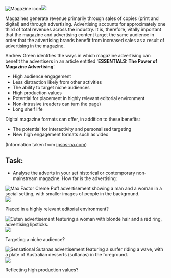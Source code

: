 ![Magazine icon]()![](_page_0_Picture_0.jpeg)

Magazines generate revenue primarily through sales of copies (print and digital) and through advertising. Advertising accounts for approximately one third of total revenues across the industry. It is, therefore, vitally important that the magazine and advertising content target the same audience in order that the advertising brands benefit from increased sales as a result of advertising in the magazine.

Andrew Green identifies the ways in which magazine advertising can benefit the advertisers in an article entitled '**ESSENTIALS: The Power of Magazine Advertising**'.

- High audience engagement
- Less distraction likely from other activities
- The ability to target niche audiences
- High production values
- Potential for placement in highly relevant editorial environment
- Non-intrusive (readers can turn the page)
- Long shelf life

Digital magazine formats can offer, in addition to these benefits:

- The potential for interactivity and personalised targeting
- New high engagement formats such as video

(Information taken from [ipsos-na.com](#))

## Task:

- Analyse the adverts in your set historical or contemporary non-mainstream magazine. How far is the advertising:

![Max Factor Creme Puff advertisement showing a man and a woman in a social setting, with smaller images of people in the background.]()![](_page_0_Picture_11.jpeg)

Placed in a highly relevant editorial environment?

![Cuten advertisement featuring a woman with blonde hair and a red ring, advertising lipsticks.]()![](_page_0_Picture_13.jpeg)

Targeting a niche audience?

![Sensational Sutanas advertisement featuring a surfer riding a wave, with a plate of Australian desserts (sultanas) in the foreground.]()![](_page_0_Picture_15.jpeg)

Reflecting high production values?